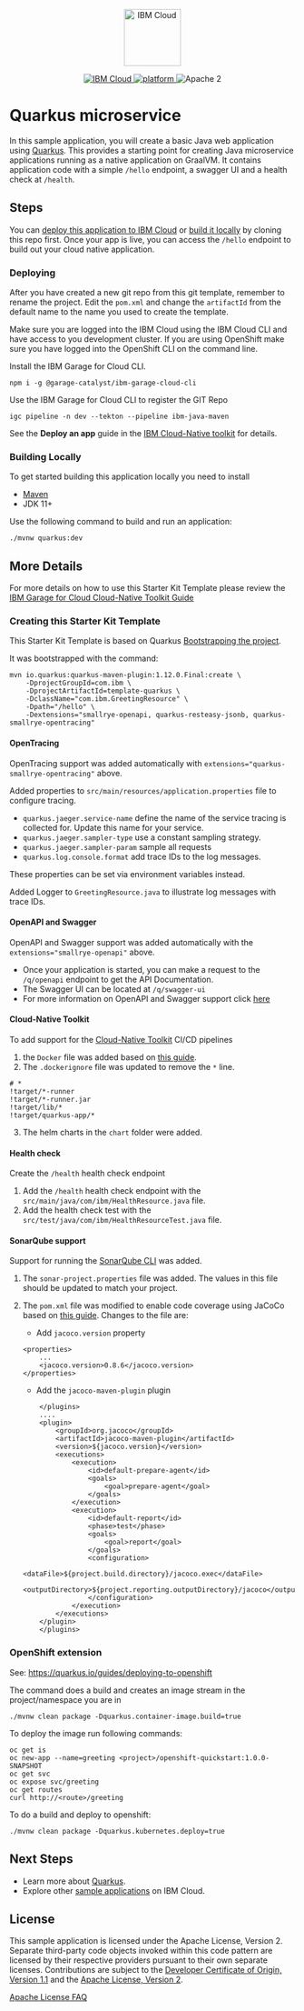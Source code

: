 <p align="center">
    <a href="https://cloud.ibm.com">
        <img src="https://landscape.cncf.io/logos/ibm-cloud-kcsp.svg" height="100" alt="IBM Cloud">
    </a>
</p>

<p align="center">
    <a href="https://cloud.ibm.com">
    <img src="https://img.shields.io/badge/IBM%20Cloud-powered-blue.svg" alt="IBM Cloud">
    </a>
    <a href="https://www.ibm.com/developerworks/learn/java/">
    <img src="https://img.shields.io/badge/platform-java-lightgrey.svg?style=flat" alt="platform">
    </a>
    <img src="https://img.shields.io/badge/license-Apache2-blue.svg?style=flat" alt="Apache 2">
</p>


# Quarkus microservice

In this sample application, you will create a basic Java web application using [Quarkus](https://quarkus.io/). This provides a starting point for creating Java microservice applications running as a native application on GraalVM. It contains application code with a simple `/hello` endpoint, a swagger UI and a health check at `/health`.

## Steps

You can [deploy this application to IBM Cloud](https://cloud.ibm.com) or [build it locally](#building-locally) by cloning this repo first. Once your app is live, you can access the `/hello` endpoint to build out your cloud native application.

### Deploying 

After you have created a new git repo from this git template, remember to rename the project.
Edit the `pom.xml` and change the `artifactId` from the default name to the name you used to create the template.

Make sure you are logged into the IBM Cloud using the IBM Cloud CLI and have access 
to you development cluster. If you are using OpenShift make sure you have logged into the OpenShift CLI on the command line.

Install the IBM Garage for Cloud CLI.
```$bash
npm i -g @garage-catalyst/ibm-garage-cloud-cli
```

Use the IBM Garage for Cloud CLI to register the GIT Repo 
```$bash
igc pipeline -n dev --tekton --pipeline ibm-java-maven 
```

See the **Deploy an app** guide in the [IBM Cloud-Native toolkit](https://cloudnativetoolkit.dev/) for details.

### Building Locally

To get started building this application locally you need to install
* [Maven](https://maven.apache.org/install.html)
* JDK 11+

Use the following command to build and run an application:

`./mvnw quarkus:dev`

## More Details

For more details on how to use this Starter Kit Template please review the [IBM Garage for Cloud Cloud-Native Toolkit Guide](https://cloudnativetoolkit.dev/)

### Creating this Starter Kit Template

This Starter Kit Template is based on Quarkus [Bootstrapping the project](https://quarkus.io/guides/getting-started#bootstrapping-the-project).

It was bootstrapped with the command:

```$bash
mvn io.quarkus:quarkus-maven-plugin:1.12.0.Final:create \
    -DprojectGroupId=com.ibm \
    -DprojectArtifactId=template-quarkus \
    -DclassName="com.ibm.GreetingResource" \
    -Dpath="/hello" \
    -Dextensions="smallrye-openapi, quarkus-resteasy-jsonb, quarkus-smallrye-opentracing"
```
#### OpenTracing
OpenTracing support was added automatically with `extensions="quarkus-smallrye-opentracing"` above.

Added properties to `src/main/resources/application.properties` file to configure tracing.
* `quarkus.jaeger.service-name` define the name of the service tracing is collected for. Update this name for your service.
* `quarkus.jaeger.sampler-type` use a constant sampling strategy.
* `quarkus.jaeger.sampler-param` sample all requests
* `quarkus.log.console.format` add trace IDs to the log messages. 

These properties can be set via environment variables instead.

Added Logger to `GreetingResource.java` to illustrate log messages with trace IDs.

#### OpenAPI and Swagger
OpenAPI and Swagger support was added automatically with the `extensions="smallrye-openapi"` above.
* Once your application is started, you can make a request to the `/q/openapi` endpoint to get the API Documentation.
* The Swagger UI can be located at `/q/swagger-ui`
* For more information on OpenAPI and Swagger support click [here](https://quarkus.io/guides/openapi-swaggerui)

#### Cloud-Native Toolkit

To add support for the [Cloud-Native Toolkit](https://cloudnativetoolkit.dev/) CI/CD pipelines 

1. the `Docker` file was added based on [this guide](https://quarkus.io/guides/building-native-image#using-a-multi-stage-docker-build).
2. The `.dockerignore` file was updated to remove the `*` line.
```$bash
# *
!target/*-runner
!target/*-runner.jar
!target/lib/*
!target/quarkus-app/*
```
3. The helm charts in the `chart` folder were added. 

#### Health check
Create the `/health` health check endpoint
1. Add the `/health` health check endpoint with the `src/main/java/com/ibm/HealthResource.java` file.
2. Add the health check test with the `src/test/java/com/ibm/HealthResourceTest.java` file.

#### SonarQube support

Support for running the [SonarQube CLI](https://docs.sonarqube.org/latest/analysis/scan/sonarscanner/) was added.  

1. The `sonar-project.properties` file was added. The values in this file should be updated to match your project.

2. The `pom.xml` file was modified to enable code coverage using JaCoCo based on [this guide](https://quarkus.io/guides/tests-with-coverage).  Changes to the file are:
    * Add `jacoco.version` property
    ```$bash
    <properties>
        ...
        <jacoco.version>0.8.6</jacoco.version>
    </properties>
    ```
    * Add the `jacoco-maven-plugin` plugin
    ```$bash
        </plugins>
        ....
        <plugin>
            <groupId>org.jacoco</groupId>
            <artifactId>jacoco-maven-plugin</artifactId>
            <version>${jacoco.version}</version>
            <executions>
                <execution>
                    <id>default-prepare-agent</id>
                    <goals>
                        <goal>prepare-agent</goal>
                    </goals>
                </execution>
                <execution>
                    <id>default-report</id>
                    <phase>test</phase>
                    <goals>
                        <goal>report</goal>
                    </goals>
                    <configuration>
                        <dataFile>${project.build.directory}/jacoco.exec</dataFile>
                        <outputDirectory>${project.reporting.outputDirectory}/jacoco</outputDirectory>
                    </configuration>
                </execution>
            </executions>
        </plugin>
        </plugins>
    ```
### OpenShift extension

See: https://quarkus.io/guides/deploying-to-openshift

The command does a build and creates an image stream in the project/namespace you are in
```
./mvnw clean package -Dquarkus.container-image.build=true
```

To deploy the image run following commands:
```
oc get is
oc new-app --name=greeting <project>/openshift-quickstart:1.0.0-SNAPSHOT
oc get svc
oc expose svc/greeting
oc get routes
curl http://<route>/greeting
```

To do a build and deploy to openshift:
```
./mvnw clean package -Dquarkus.kubernetes.deploy=true
```


## Next Steps
* Learn more about [Quarkus](https://quarkus.io/).
* Explore other [sample applications](https://cloud.ibm.com/developer/appservice/starter-kits) on IBM Cloud.

## License

This sample application is licensed under the Apache License, Version 2. Separate third-party code objects invoked within this code pattern are licensed by their respective providers pursuant to their own separate licenses. Contributions are subject to the [Developer Certificate of Origin, Version 1.1](https://developercertificate.org/) and the [Apache License, Version 2](https://www.apache.org/licenses/LICENSE-2.0.txt).

[Apache License FAQ](https://www.apache.org/foundation/license-faq.html#WhatDoesItMEAN)

